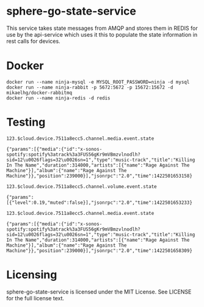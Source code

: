 # sphere-go-state-service

This service takes state messages from AMQP and stores them in REDIS for use by the api-service which uses it this to populate the state information in rest calls for devices.

# Docker 

```
docker run --name ninja-mysql -e MYSQL_ROOT_PASSWORD=ninja -d mysql
docker run --name ninja-rabbit -p 5672:5672 -p 15672:15672 -d mikaelhg/docker-rabbitmq
docker run --name ninja-redis -d redis
```

# Testing

```
123.$cloud.device.7511a8ecc5.channel.media.event.state

{"params":[{"media":{"id":"x-sonos-spotify:spotify%3atrack%3a3FUS56gKr9mVBmzvlnodlh?sid=12\u0026flags=32\u0026sn=1","type":"music-track","title":"Killing In The Name","duration":314000,"artists":[{"name":"Rage Against The Machine"}],"album":{"name":"Rage Against The Machine"}},"position":239000}],"jsonrpc":"2.0","time":1422501653158}

123.$cloud.device.7511a8ecc5.channel.volume.event.state

{"params":[{"level":0.19,"muted":false}],"jsonrpc":"2.0","time":1422501653233}

123.$cloud.device.7511a8ecc5.channel.media.event.state

{"params":[{"media":{"id":"x-sonos-spotify:spotify%3atrack%3a3FUS56gKr9mVBmzvlnodlh?sid=12\u0026flags=32\u0026sn=1","type":"music-track","title":"Killing In The Name","duration":314000,"artists":[{"name":"Rage Against The Machine"}],"album":{"name":"Rage Against The Machine"}},"position":239000}],"jsonrpc":"2.0","time":1422501658309}
```

# Licensing

sphere-go-state-service is licensed under the MIT License. See LICENSE for the full license text.
